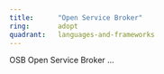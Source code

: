 ```yaml
---
title:      "Open Service Broker"
ring:       adopt
quadrant:   languages-and-frameworks
---
```


OSB Open Service Broker ...